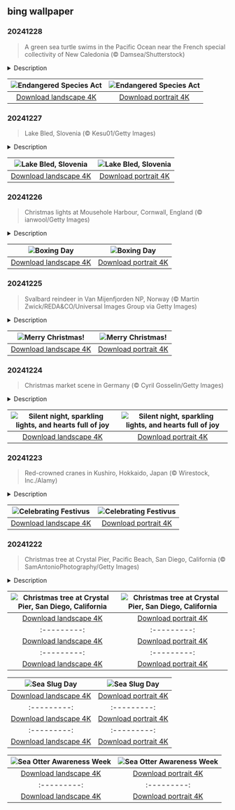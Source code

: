 ## bing wallpaper

### 20241228

> A green sea turtle swims in the Pacific Ocean near the French special collectivity of New Caledonia (© Damsea/Shutterstock)

<details>
<summary>Description</summary>

> Today is a big day for conservation—it's the anniversary of the Endangered Species Act. Passed in the US in 1973, this law was a game-changer, ensuring that economic growth wouldn't steamroll over species at risk of disappearing forever. For the first time, plants were given protection too, and the focus shifted from merely avoiding extinction to actively helping species recover to the point where they could thrive without protection.
> 
> Today's image shows an endangered green sea turtle swimming in the waters off New Caledonia in the southwest Pacific Ocean. Found along the coastlines of over 140 countries, they nest in more than 80 countries year round. In the US, they can be found on both coasts, from Texas to Maine, and from California all the way up to southern Alaska. Despite their size and strength, they face significant challenges, including hunting, boat collisions, and entanglement in fishing nets. In the image, the turtle is gliding over staghorn coral, a threatened species of marine invertebrates. This coral can grow to over 6 feet and is crucial to marine ecosystems. Thanks to its rapid growth, it acts as a marine nursery for juvenile fish, as well as providing buffer zones against erosion and storms. Let's take a moment to appreciate the progress we've made in protecting our planet's most vulnerable species—and remember that the work is far from over.
> 
> 

</details>

| ![Endangered Species Act](https://cn.bing.com/th?id=OHR.CoralTurtle_EN-US6100263163_UHD.jpg&pid=hp&w=400&h=224&rs=1&c=4) | ![Endangered Species Act](https://cn.bing.com/th?id=OHR.CoralTurtle_EN-US6100263163_1080x1920.jpg&pid=hp&w=155&h=315&rs=1&c=4) |
|:---------:|:---------:|
| [Download landscape 4K](https://cn.bing.com/th?id=OHR.CoralTurtle_EN-US6100263163_UHD.jpg) | [Download portrait 4K](https://cn.bing.com/th?id=OHR.CoralTurtle_EN-US6100263163_1080x1920.jpg) |

### 20241227

> Lake Bled, Slovenia (© Kesu01/Getty Images)

<details>
<summary>Description</summary>

> Lake Bled in Slovenia gets plenty of attention in summer, but winter? That's when things slow down in the best way. The lake's emerald waters take on a softer tone, and Bled Island, with its quaint church, looks straight out of a winter fairytale, as seen in today's image. The 1.3-mile lake, surrounded by the snow-dusted Julian Alps, was formed over 14,000 years ago through glacial and tectonic activity. The first signs of settlement on Bled Island date back to the New Stone Age (10,000 BCE to 3,000 BCE). Additionally, archaeologists uncovered an Early Medieval graveyard here from the 9th century CE. Today, it houses the Church of the Assumption—built in its current form near the end of the 17th century—where visitors ring the 'wishing bell' for good luck.
> 
> When you're here, don't let the cold keep you indoors. Take a walk around the lake, ride the traditional boat, called a pletna, to Bled Island, or head up to Bled Castle for sweeping views of the town. Feeling adventurous? There are plenty of ski slopes not far from the lake. And before you go, treat yourself to a slice of Bled cream cake—yes, it's famous for a reason, and no, you won't regret it.
> 
> 

</details>

| ![Lake Bled, Slovenia](https://cn.bing.com/th?id=OHR.LakeBledSnow_EN-US5836531079_UHD.jpg&pid=hp&w=400&h=224&rs=1&c=4) | ![Lake Bled, Slovenia](https://cn.bing.com/th?id=OHR.LakeBledSnow_EN-US5836531079_1080x1920.jpg&pid=hp&w=155&h=315&rs=1&c=4) |
|:---------:|:---------:|
| [Download landscape 4K](https://cn.bing.com/th?id=OHR.LakeBledSnow_EN-US5836531079_UHD.jpg) | [Download portrait 4K](https://cn.bing.com/th?id=OHR.LakeBledSnow_EN-US5836531079_1080x1920.jpg) |

### 20241226

> Christmas lights at Mousehole Harbour, Cornwall, England (© ianwool/Getty Images)

<details>
<summary>Description</summary>

> As the last notes of Christmas carols linger in the air, Boxing Day arrives. This day is celebrated in the United Kingdom, Canada, and several Commonwealth countries. In the past, it was customary for the wealthy to give boxes filled with gifts to their servants on the day after Christmas. The tradition evolved into a day for charitable giving to the less fortunate. Today, while the spirit of giving remains, it has transformed into a holiday about enjoying bustling sales and a lineup of soccer matches.
> 
> Let's visit the harbor of Mousehole, a fishing village in Cornwall, England, to keep the merriment going. Featured in today's image, Mousehole harbor is known for its Christmas illuminations. The Mousehole lights were first lit in the early 1960s, thanks to local artist Joan Gillchrest. A few humble strings of lights soon turned into a full-blown spectacle, growing over the years to include iconic scenes, nautical motifs, and Cornish themes. Today, the lights, switched on from December until early January, span the entire harbor, wrapping buildings, boats, and even the water's edge in a soft glow.
> 
> 

</details>

| ![Boxing Day](https://cn.bing.com/th?id=OHR.MouseholeXmas_EN-US1272999190_UHD.jpg&pid=hp&w=400&h=224&rs=1&c=4) | ![Boxing Day](https://cn.bing.com/th?id=OHR.MouseholeXmas_EN-US1272999190_1080x1920.jpg&pid=hp&w=155&h=315&rs=1&c=4) |
|:---------:|:---------:|
| [Download landscape 4K](https://cn.bing.com/th?id=OHR.MouseholeXmas_EN-US1272999190_UHD.jpg) | [Download portrait 4K](https://cn.bing.com/th?id=OHR.MouseholeXmas_EN-US1272999190_1080x1920.jpg) |

### 20241225

> Svalbard reindeer in Van Mijenfjorden NP, Norway (© Martin Zwick/REDA&CO/Universal Images Group via Getty Images)

<details>
<summary>Description</summary>

> Deck the halls, it's Christmas time! Christmas Day is a holiday packed with joy, warmth, and cherished traditions. For many, it's a celebration of the birth of Jesus Christ, bringing family and friends together to exchange gifts, share meals, and enjoy festive décor. Beyond its spiritual roots, Christmas also lights up the season with beloved customs—decorating trees, caroling, and eagerly awaiting Santa's arrival. These traditions, blending both old and new, make the holiday a magical experience filled with connection and cheer.
> 
> Spotted in Norway's stunning Van Mijenfjorden National Park, the Svalbard reindeer is a remarkable Arctic creature adapted to life in extreme cold. These short-legged and stocky animals have thick winter coats that help them brave the harsh climate. Once almost extinct due to overhunting, their numbers have rebounded to around 22,000, making them the only large grazing mammal in the European High Arctic. Their resilience adds to the natural wonder of this frozen landscape and the magic of the holiday season, where reindeer have long been represented as Santa's loyal companions, spreading festive cheer across the world.
> 
> 

</details>

| ![Merry Christmas!](https://cn.bing.com/th?id=OHR.ReindeerTrio_EN-US1000272747_UHD.jpg&pid=hp&w=400&h=224&rs=1&c=4) | ![Merry Christmas!](https://cn.bing.com/th?id=OHR.ReindeerTrio_EN-US1000272747_1080x1920.jpg&pid=hp&w=155&h=315&rs=1&c=4) |
|:---------:|:---------:|
| [Download landscape 4K](https://cn.bing.com/th?id=OHR.ReindeerTrio_EN-US1000272747_UHD.jpg) | [Download portrait 4K](https://cn.bing.com/th?id=OHR.ReindeerTrio_EN-US1000272747_1080x1920.jpg) |

### 20241224

> Christmas market scene in Germany (© Cyril Gosselin/Getty Images)

<details>
<summary>Description</summary>

> Christmas markets in Germany are a cherished holiday tradition that welcome visitors into a magical world of twinkling lights, festive music, and delicious seasonal treats. These markets date back to the Middle Ages and are held in town squares throughout Germany, with iconic examples in cities such as Nuremberg, Munich, and Dresden. Each market displays unique regional crafts and festive customs. Here, guests can discover handcrafted ornaments, wooden toys, and cozy winter accessories, along with specialties like Glühwein (mulled wine), Lebkuchen (gingerbread), and roasted nuts—ideal for enjoying while immersing themselves in the enchanting atmosphere.
> 
> This day is celebrated worldwide with a variety of traditions. Families gather for special meals, exchange gifts, or attend midnight church services. In Greece, the evening often includes a festive meal and the tradition of hanging karavaki (little boats) as decorations. In Spain, caroling and nativity scenes are central to the day, while in Nordic countries, people light candles and sing hymns. The night is filled with warmth, anticipation, and cultural customs.
> 
> 

</details>

| ![Silent night, sparkling lights, and hearts full of joy](https://cn.bing.com/th?id=OHR.SantaSnowglobe_EN-US0704281966_UHD.jpg&pid=hp&w=400&h=224&rs=1&c=4) | ![Silent night, sparkling lights, and hearts full of joy](https://cn.bing.com/th?id=OHR.SantaSnowglobe_EN-US0704281966_1080x1920.jpg&pid=hp&w=155&h=315&rs=1&c=4) |
|:---------:|:---------:|
| [Download landscape 4K](https://cn.bing.com/th?id=OHR.SantaSnowglobe_EN-US0704281966_UHD.jpg) | [Download portrait 4K](https://cn.bing.com/th?id=OHR.SantaSnowglobe_EN-US0704281966_1080x1920.jpg) |

### 20241223

> Red-crowned cranes in Kushiro, Hokkaido, Japan (© Wirestock, Inc./Alamy)

<details>
<summary>Description</summary>

> 'A Festivus for the rest of us!' This is the unofficial motto of a non-commercial alternative to Christmas. Celebrated on December 23, Festivus was popularized by the TV show 'Seinfeld,' although it was actually invented by the family of one of the series' writers. The celebration centers around the unadorned aluminum Festivus pole. After dinner, the traditional Festivus 'airing of grievances' gets underway. This consists of telling friends and family the ways they've disappointed you over the year. This can provide some much-needed catharsis at what can be a stressful time of year. The day traditionally concludes with feats of strength. Once the head of the household has been pinned, Festivus is officially over. Those who embrace this farcical holiday welcome the opportunity to let off some steam amid the Christmas build-up chaos—much like these red-crowned cranes in Hokkaido, Japan.
> 
> 
> 
> 

</details>

| ![Celebrating Festivus](https://cn.bing.com/th?id=OHR.FestivusCranes_EN-US0396321898_UHD.jpg&pid=hp&w=400&h=224&rs=1&c=4) | ![Celebrating Festivus](https://cn.bing.com/th?id=OHR.FestivusCranes_EN-US0396321898_1080x1920.jpg&pid=hp&w=155&h=315&rs=1&c=4) |
|:---------:|:---------:|
| [Download landscape 4K](https://cn.bing.com/th?id=OHR.FestivusCranes_EN-US0396321898_UHD.jpg) | [Download portrait 4K](https://cn.bing.com/th?id=OHR.FestivusCranes_EN-US0396321898_1080x1920.jpg) |

### 20241222

> Christmas tree at Crystal Pier, Pacific Beach, San Diego, California (© SamAntonioPhotography/Getty Images)

<details>
<summary>Description</summary>

> Santa has plenty of runway to land, but good luck trying to find a chimney. Today, we're getting ready for Christmas at Pacific Beach in San Diego, California. While it might not snow here, there's still plenty of yuletide spirit leading up to Christmas in sunny Southern California. Among many beautiful examples on San Diego's Christmas Tree Trail is the 20-foot tree at the end of a festively decorated Crystal Pier.
> 
> Stretching out 872 feet into the water, the family-owned pier has been a Pacific Beach icon since 1927. Once home to a ballroom and carnival-like midway, Crystal Pier has since become a mellower vacation destination and one of the few places on the West Coast with rental accommodations over the ocean. Open to the public during the day and 24/7 for hotel guests, the pier is an ideal place to take in panoramic coastal views, watch whales and surfers at play, do some fishing, or bathe in glorious coastal sunsets. Pacific Beach also has a lively restaurant, bar, and club scene if eggnog isn't your thing. There are certainly colder places to spend Christmas, but perhaps no place cooler than Crystal Pier.
> 
> 

</details>

| ![Christmas tree at Crystal Pier, San Diego, California](https://cn.bing.com/th?id=OHR.CrystalPier_EN-US0086755810_UHD.jpg&pid=hp&w=400&h=224&rs=1&c=4) | ![Christmas tree at Crystal Pier, San Diego, California](https://cn.bing.com/th?id=OHR.CrystalPier_EN-US0086755810_1080x1920.jpg&pid=hp&w=155&h=315&rs=1&c=4) |
|:---------:|:---------:|
| [Download landscape 4K](https://cn.bing.com/th?id=OHR.CrystalPier_EN-US0086755810_UHD.jpg) | [Download portrait 4K](https://cn.bing.com/th?id=OHR.CrystalPier_EN-US0086755810_1080x1920.jpg) | [Download portrait 4K](https://cn.bing.com/th?id=OHR.SalzburgSnow_EN-US8262729220_1080x1920.jpg) |80x1920.jpg) |N-US0865695821_1080x1920.jpg&pid=hp&w=155&h=315&rs=1&c=4) |
|:---------:|:---------:|
| [Download landscape 4K](https://cn.bing.com/th?id=OHR.ChristmasBudapest_EN-US0865695821_UHD.jpg) | [Download portrait 4K](https://cn.bing.com/th?id=OHR.ChristmasBudapest_EN-US0865695821_1080x1920.jpg) |eDame_EN-US8084146311_UHD.jpg) | [Download portrait 4K](https://cn.bing.com/th?id=OHR.ReopeningNotreDame_EN-US8084146311_1080x1920.jpg) |g) | [Download portrait 4K](https://cn.bing.com/th?id=OHR.MonksMound_EN-US9323884241_1080x1920.jpg) |](https://cn.bing.com/th?id=OHR.Calacas_EN-US6430903741_UHD.jpg) | [Download portrait 4K](https://cn.bing.com/th?id=OHR.Calacas_EN-US6430903741_1080x1920.jpg) |.com/th?id=OHR.SealRiver_EN-US6267835630_1080x1920.jpg&pid=hp&w=155&h=315&rs=1&c=4) |
|:---------:|:---------:|
| [Download landscape 4K](https://cn.bing.com/th?id=OHR.SealRiver_EN-US6267835630_UHD.jpg) | [Download portrait 4K](https://cn.bing.com/th?id=OHR.SealRiver_EN-US6267835630_1080x1920.jpg) |e a more fitting name. Someone call Terry.
> 
> 

</details>

| ![Sea Slug Day](https://cn.bing.com/th?id=OHR.SeaAngel_EN-US5531672696_UHD.jpg&pid=hp&w=400&h=224&rs=1&c=4) | ![Sea Slug Day](https://cn.bing.com/th?id=OHR.SeaAngel_EN-US5531672696_1080x1920.jpg&pid=hp&w=155&h=315&rs=1&c=4) |
|:---------:|:---------:|
| [Download landscape 4K](https://cn.bing.com/th?id=OHR.SeaAngel_EN-US5531672696_UHD.jpg) | [Download portrait 4K](https://cn.bing.com/th?id=OHR.SeaAngel_EN-US5531672696_1080x1920.jpg) |OHR.DarkSkyAcadia_EN-US6966527964_1080x1920.jpg) |.bing.com/th?id=OHR.GoldenJellyfish_EN-US6743816471_1080x1920.jpg&pid=hp&w=155&h=315&rs=1&c=4) |
|:---------:|:---------:|
| [Download landscape 4K](https://cn.bing.com/th?id=OHR.GoldenJellyfish_EN-US6743816471_UHD.jpg) | [Download portrait 4K](https://cn.bing.com/th?id=OHR.GoldenJellyfish_EN-US6743816471_1080x1920.jpg) |ng.com/th?id=OHR.LastDollarRoad_EN-US7923638318_UHD.jpg&pid=hp&w=400&h=224&rs=1&c=4) | ![First day of autumn](https://cn.bing.com/th?id=OHR.LastDollarRoad_EN-US7923638318_1080x1920.jpg&pid=hp&w=155&h=315&rs=1&c=4) |
|:---------:|:---------:|
| [Download landscape 4K](https://cn.bing.com/th?id=OHR.LastDollarRoad_EN-US7923638318_UHD.jpg) | [Download portrait 4K](https://cn.bing.com/th?id=OHR.LastDollarRoad_EN-US7923638318_1080x1920.jpg) |ppers who hunted otters to near extinction before they were protected by law. Although sea otter populations have rebounded, they are still considered endangered. Otters live along the Pacific Coast of North America, from California up to Alaska. Although they can walk on land, they almost never find the need or desire to, even when it's nap time. When they're ready for a snooze, they'll raft up, wrap themselves in a strand of kelp to keep them from drifting away, and recline on the world's biggest waterbed.

</details>

| ![Sea Otter Awareness Week](https://cn.bing.com/th?id=OHR.SitkaOtters_EN-US7714053956_UHD.jpg&pid=hp&w=400&h=224&rs=1&c=4) | ![Sea Otter Awareness Week](https://cn.bing.com/th?id=OHR.SitkaOtters_EN-US7714053956_1080x1920.jpg&pid=hp&w=155&h=315&rs=1&c=4) |
|:---------:|:---------:|
| [Download landscape 4K](https://cn.bing.com/th?id=OHR.SitkaOtters_EN-US7714053956_UHD.jpg) | [Download portrait 4K](https://cn.bing.com/th?id=OHR.SitkaOtters_EN-US7714053956_1080x1920.jpg) |oo_EN-US7569665443_UHD.jpg&pid=hp&w=400&h=224&rs=1&c=4) | ![World Bamboo Day](https://cn.bing.com/th?id=OHR.ArashiyamaBamboo_EN-US7569665443_1080x1920.jpg&pid=hp&w=155&h=315&rs=1&c=4) |
|:---------:|:---------:|
| [Download landscape 4K](https://cn.bing.com/th?id=OHR.ArashiyamaBamboo_EN-US7569665443_UHD.jpg) | [Download portrait 4K](https://cn.bing.com/th?id=OHR.ArashiyamaBamboo_EN-US7569665443_1080x1920.jpg) |